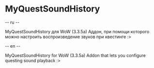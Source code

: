 # MyQuestSoundHistory

-- ru --

MyQuestSoundHistory для WoW (3.3.5a)
Аддон, при помощи которого можно настроить воспроизведение звуков при квестинге :>

-- en --

MyQuestSoundHistory for WoW (3.3.5a)
Addon that lets you configure questing sound playback :>
